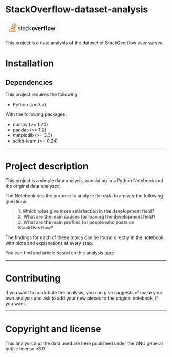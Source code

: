 # StackOverflow-dataset-analysis
<img src='images/stackoverflow_logo.JPG'>  

This project is a data analysis of the dataset of StackOverflow user survey.  

# Installation
## Dependencies
This project requires the following:
- Python (>= 3.7)  

With the following packages:
- numpy (>= 1.20)
- pandas (>= 1.2)
- matplotlib (>= 3.3)
- scikit-learn (>= 0.24)


---

# Project description
This project is a simple data analysis, consisting in a Python Notebook and the
original data analyzed.

The Notebook has the purpose to analyze the data to answer the following questions:
> **1. Which roles give more satisfaction in the development field?**  
> **2. What are the main causes for leaving the development field?**  
> **3. What are the main profiles for people who posts on StackOverflow?**

The findings for each of these topics can be found directly in the notebook,
with plots and explanations at every step.

You can find and article based on this analysis [here](https://medium.com/@roberto.de.monte5/these-are-the-5-most-satisfying-developers-roles-in-the-world-f0e96da134e1#36f9-db6d03f47948).

---

# Contributing
If you want to contribute the analysis, you can give suggests of make your own
analysis and ask to add your new pieces to the original notebook, if you want.

---

# Copyright and license
This analysis and the data used are here published under the GNU general public
license v3.0
